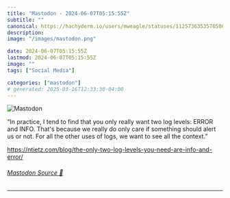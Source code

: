 ```yaml
---
title: "Mastodon - 2024-06-07T05:15:55Z"
subtitle: ""
canonical: https://hachyderm.io/users/mweagle/statuses/112573635357050068
description:
image: "/images/mastodon.png"

date: 2024-06-07T05:15:55Z
lastmod: 2024-06-07T05:15:55Z
image: ""
tags: ["Social Media"]

categories: ["mastodon"]
# generated: 2025-03-16T12:33:30-04:00
---
```

![Mastodon](/images/mastodon.png)

<p>“In practice, I tend to find that you only really want two log levels: ERROR and INFO. That&#39;s because we really do only care if something should alert us or not. For all the other uses of logs, we want to see all the context.”</p><p><a href="https://ntietz.com/blog/the-only-two-log-levels-you-need-are-info-and-error/" target="_blank" rel="nofollow noopener noreferrer" translate="no"><span class="invisible">https://</span><span class="ellipsis">ntietz.com/blog/the-only-two-l</span><span class="invisible">og-levels-you-need-are-info-and-error/</span></a></p>


###### [Mastodon Source 🐘](https://hachyderm.io/@mweagle/112573635357050068)

___
